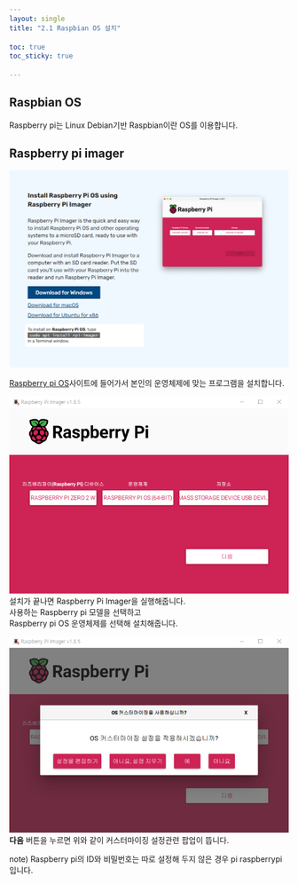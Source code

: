 ```yaml
---
layout: single
title: "2.1 Raspbian OS 설치"

toc: true
toc_sticky: true

---
```


## Raspbian OS
Raspberry pi는 Linux Debian기반 Raspbian이란 OS를 이용합니다.  

## Raspberry pi imager

[![](/assets\images\post\raspberry_pi\ch1.1\1.png)](https://www.raspberrypi.com/software/)

[Raspberry pi OS](https://www.raspberrypi.com/software/)사이트에 들어가서 본인의 운영체제에 맞는 프로그램을 설치합니다.

![](/assets\images\post\raspberry_pi\ch1.1\5.png)
설치가 끝나면 Raspberry Pi Imager을 실행해줍니다.  
사용하는 Raspberry pi 모델을 선택하고  
Raspberry pi OS 운영체제를 선택해 설치해줍니다.  

![](/assets\images\post\raspberry_pi\ch1.1\6.png)
**다음** 버튼을 누르면 위와 같이 커스터마이징 설정관련 팝업이 뜹니다.  
 




note) Raspberry pi의 ID와 비밀번호는 따로 설정해 두지 않은 경우 pi raspberrypi 입니다.